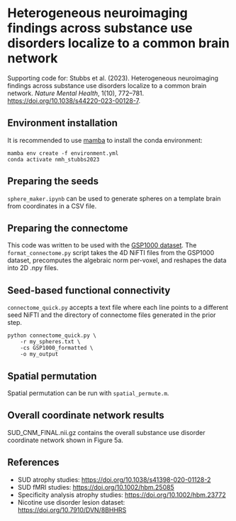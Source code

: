 # Heterogeneous neuroimaging findings across substance use disorders localize to a common brain network 

Supporting code for: Stubbs et al. (2023). Heterogeneous neuroimaging findings across substance use disorders localize to a common brain network. *Nature Mental Health*, 1(10), 772–781. https://doi.org/10.1038/s44220-023-00128-7.

## Environment installation
It is recommended to use [mamba](https://github.com/mamba-org/mamba) to install the conda environment:
```
mamba env create -f environment.yml
conda activate nmh_stubbs2023
```
## Preparing the seeds
`sphere_maker.ipynb` can be used to generate spheres on a template brain from coordinates in a CSV file.

## Preparing the connectome

This code was written to be used with the [GSP1000 dataset](https://dataverse.harvard.edu/dataset.xhtml?persistentId=doi:10.7910/DVN/ILXIKS). The `format_connectome.py` script takes the 4D NiFTI files from the GSP1000 dataset, precomputes the algebraic norm per-voxel, and reshapes the data into 2D .npy files.

## Seed-based functional connectivity
`connectome_quick.py` accepts a text file where each line points to a different seed NiFTI and the directory of connectome files generated in the prior step. 
```
python connectome_quick.py \
    -r my_spheres.txt \
    -cs GSP1000_formatted \
    -o my_output
```

## Spatial permutation
Spatial permutation can be run with `spatial_permute.m`.

## Overall coordinate network results
SUD_CNM_FINAL.nii.gz contains the overall substance use disorder coordinate network shown in Figure 5a.

## References
- SUD atrophy studies: https://doi.org/10.1038/s41398-020-01128-2
- SUD fMRI studies: https://doi.org/10.1002/hbm.25085
- Specificity analysis atrophy studies: https://doi.org/10.1002/hbm.23772
- Nicotine use disorder lesion dataset: https://doi.org/10.7910/DVN/8BHHRS

